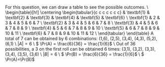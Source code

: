 For this question, we can draw a table to see the possible outcomes. \\
\begin{table}[h!]
\centering
\begin{tabular}{c c c c c c c}
& \textbf{1} & \textbf{2} & \textbf{3} & \textbf{4} & \textbf{5} & \textbf{6} \\
\textbf{1} & 2 & 3 & 4 & 5 & 6 & 7 \\
\textbf{2} & 3 & 4 & 5 & 6 & 7 & 8 \\
\textbf{3} & 4 & 5 & 6 & 7 & 8 & 9 \\
\textbf{4} & 5 & 6 & 7 & 8 & 9 & 10 \\
\textbf{5} & 6 & 7 & 8 & 9 & 10 & 11 \\
\textbf{6} & 7 & 8 & 9 & 10 & 11 & 12 \\
\end{tabular}
\end{table}
A total of 7 can be obtained by 6 combinations: (1,6), (2,5), (3,4), (4,3), (5,2), (6,1) \\
$|A|=6$ \\
$ \Pr(A) = \frac{6}{36} = \frac{1}{6}$ \\
Out of 36 possibilities, a 3 on the first roll can be obtained 6 times: (3,1), (3,2), (3,3), (3,4), (3,5), (3,6) \\
$|B|=6$ \\
$ \Pr(B) = \frac{6}{36} = \frac{1}{6}$ \\
$ \Pr(A)=\Pr(B)$
